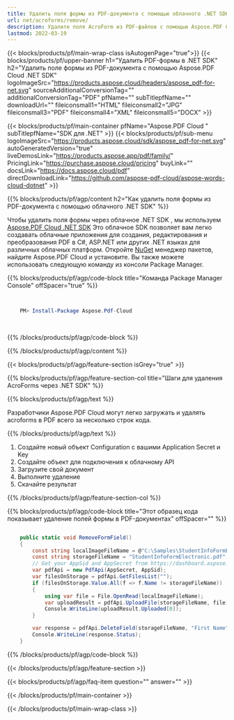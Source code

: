 ```yaml
---
title: Удалить поля формы из PDF-документа с помощью облачного .NET SDK
url: net/acroforms/remove/
description: Удалите поля AcroForm из PDF-файлов с помощью Aspose.PDF Cloud SDK для .NET. Очистите интерактивные формы программно.
lastmod: 2022-03-19
---
```


{{< blocks/products/pf/main-wrap-class isAutogenPage="true">}}
{{< blocks/products/pf/upper-banner h1="Удалить PDF-формы в .NET SDK" h2="Удалить поле формы из PDF-документа с помощью Aspose.PDF Cloud .NET SDK" logoImageSrc="https://products.aspose.cloud/headers/aspose_pdf-for-net.svg" sourceAdditionalConversionTag="" additionalConversionTag="PDF" pfName="" subTitlepfName="" downloadUrl="" fileiconsmall1="HTML" fileiconsmall2="JPG" fileiconsmall3="PDF" fileiconsmall4="XML" fileiconsmall5="DOCX" >}}

{{< blocks/products/pf/main-container pfName="Aspose.PDF Cloud " subTitlepfName="SDK для .NET" >}}
{{< blocks/products/pf/sub-menu logoImageSrc="https://products.aspose.cloud/sdk/aspose_pdf-for-net.svg"
autoGeneratedVersion="true"
liveDemosLink="https://products.aspose.app/pdf/family/" PricingLink="https://purchase.aspose.cloud/pricing" buyLink="" docsLink="https://docs.aspose.cloud/pdf"  directDownloadLink="https://github.com/aspose-pdf-cloud/aspose-words-cloud-dotnet" >}}

{{% blocks/products/pf/agp/content h2="Как удалить поля формы из PDF-документа с помощью облачного .NET SDK" %}}

Чтобы удалить поля формы через облачное .NET SDK , мы используем
[Aspose.PDF Cloud .NET SDK](https://products.aspose.cloud/pdf/net/)
Это облачное SDK позволяет вам легко создавать облачные приложения для создания, редактирования и преобразования PDF в C#, ASP.NET или других .NET языках для различных облачных платформ. Откройте
[NuGet](https://www.nuget.org/packages/Aspose.Pdf-Cloud)
менеджер пакетов, найдите
Aspose.PDF Cloud
и установите. Вы также можете использовать следующую команду из консоли Package Manager.

{{% blocks/products/pf/agp/code-block title="Команда Package Manager Console" offSpacer="true" %}}

```powershell

     
    PM> Install-Package Aspose.Pdf-Cloud
     
     

```

{{% /blocks/products/pf/agp/code-block %}}

{{% /blocks/products/pf/agp/content %}}

{{< blocks/products/pf/agp/feature-section isGrey="true" >}}

{{% blocks/products/pf/agp/feature-section-col title="Шаги для удаления AcroForms через .NET SDK" %}}

{{% blocks/products/pf/agp/text %}}

Разработчики Aspose.PDF Cloud могут легко загружать и удалять acroforms в PDF всего за несколько строк кода.

{{% /blocks/products/pf/agp/text %}}

1. Создайте новый объект Configuration с вашими Application Secret и Key
1. Создайте объект для подключения к облачному API
1. Загрузите свой документ
1. Выполните удаление
1. Скачайте результат

{{% /blocks/products/pf/agp/feature-section-col %}}



{{% blocks/products/pf/agp/code-block title="Этот образец кода показывает удаление полей формы в PDF-документах" offSpacer="" %}}

```cs

    public static void RemoveFormField()
    {
        const string localImageFileName = @"C:\Samples\StudentInfoFormElectronic.pdf";
        const string storageFileName = "StudentInfoFormElectronic.pdf";
        // Get your AppSid and AppSecret from https://dashboard.aspose.cloud (free registration required).            
        var pdfApi = new PdfApi(AppSecret, AppSid);
        var filesOnStorage = pdfApi.GetFilesList("");
        if (filesOnStorage.Value.All(f => f.Name != storageFileName))
        {
            using var file = File.OpenRead(localImageFileName);
            var uploadResult = pdfApi.UploadFile(storageFileName, file);
            Console.WriteLine(uploadResult.Uploaded[0]);
        }

        var response = pdfApi.DeleteField(storageFileName, "First Name");
        Console.WriteLine(response.Status);
    }
```

{{% /blocks/products/pf/agp/code-block %}}

{{< /blocks/products/pf/agp/feature-section >}}

{{< blocks/products/pf/agp/faq-item question="" answer="" >}}

{{< /blocks/products/pf/main-container >}}

{{< /blocks/products/pf/main-wrap-class >}}

